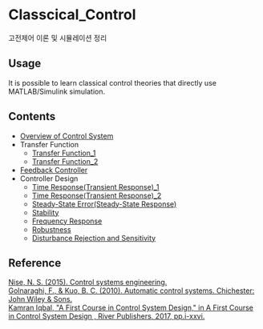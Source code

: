 # Classcical_Control
고전제어 이론 및 시뮬레이션 정리

## Usage
It is possible to learn classical control theories that directly use MATLAB/Simulink simulation.<br>

## Contents
- [Overview of Control System](https://tituschoi.tistory.com/27)
- Transfer Function
    - [Transfer Function_1](https://tituschoi.tistory.com/29)
    - [Transfer Function_2](https://tituschoi.tistory.com/30)
- [Feedback Controller](https://tituschoi.tistory.com/31)
- Controller Design
    - [Time Response(Transient Response)_1](https://tituschoi.tistory.com/32)
    - [Time Response(Transient Response)_2](https://tituschoi.tistory.com/33)
    - [Steady-State Error(Steady-State Response)](https://tituschoi.tistory.com/36)
    - [Stability](https://tituschoi.tistory.com/37)
    - [Frequency Response](https://tituschoi.tistory.com/38)
    - [Robustness](https://tituschoi.tistory.com/39)
    - [Disturbance Rejection and Sensitivity](https://tituschoi.tistory.com/40)

## Reference
[Nise, N. S. (2015). Control systems engineering.](https://wp.kntu.ac.ir/dfard/ebook/lc/Norman%20S.%20Nise-Control%20Systems%20Engineering-Wiley%20(2015)_abstract.pdf)<br>
[Golnaraghi, F., & Kuo, B. C. (2010). Automatic control systems. Chichester: John Wiley & Sons.](https://controltheorymaster.files.wordpress.com/2017/11/farid-golnaraghi-benjamin-c-kuo-automatic-control-systems.pdf)<br>
[Kamran Iqbal, "A First Course in Control System Design," in A First Course in Control System Design , River Publishers, 2017, pp.i-xxvi.](https://ieeexplore.ieee.org/document/9228509)<br>